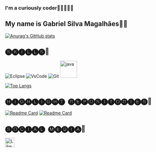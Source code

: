 ### I'm a curiously coder🌌🕵🏽‍♂✨
## My name is Gabriel Silva Magalhães🙋‍♂️
[![Anurag's GitHub stats](https://github-readme-stats.vercel.app/api?username=gabrielsilvamagalhaes&show_icons=true&&theme=tokyonight)](https://github.com/anuraghazra/github-readme-stats)


## 🅢🅚🅘🅛🅛🅢🐲
![Eclipse](https://img.shields.io/badge/Eclipse-2C2255?style=for-the-badge&logo=eclipse&logoColor=white)
![VsCode](https://img.shields.io/badge/VSCode-0078D4?style=for-the-badge&logo=visual%20studio%20code&logoColor=white)
![Git](https://img.shields.io/badge/GIT-E44C30?style=for-the-badge&logo=git&logoColor=white)
<img src="https://cdn.jsdelivr.net/gh/devicons/devicon/icons/java/java-original-wordmark.svg" alt ='java' height ='55' />

          

[![Top Langs](https://github-readme-stats.vercel.app/api/top-langs/?username=gabrielsilvamagalhaes&layout=compact&theme=tokyonight)](https://github.com/anuraghazra/github-readme-stats)

## 🅗🅘🅖🅗🅛🅘🅖🅗🅣 ​ 🅡🅔🅟🅞🅢🅘🅣🅞🅡🅘🅔🅢📕
[![Readme Card](https://github-readme-stats.vercel.app/api/pin/?username=gabrielsilvamagalhaes&repo=Chess_System&theme=tokyonight)](https://github.com/Gabrielsilvamagalhaes/Chess_System)
[![Readme Card](https://github-readme-stats.vercel.app/api/pin/?username=gabrielsilvamagalhaes&repo=My_firsts_codes_onOOP&theme=tokyonight)](https://github.com/Gabrielsilvamagalhaes/My_firsts_codes_onOOP)

## 🅢🅞🅒🅘🅐🅛 ​ 🅜🅔🅓🅘🅐📱
[<image src = 'https://img.shields.io/badge/LinkedIn-0077B5?style=for-the-badge&logo=linkedin&logoColor=white' alt= 'Likedin' height= '30'>](https://www.linkedin.com/in/gabriel-smagalhaes32/)
          
          
         

